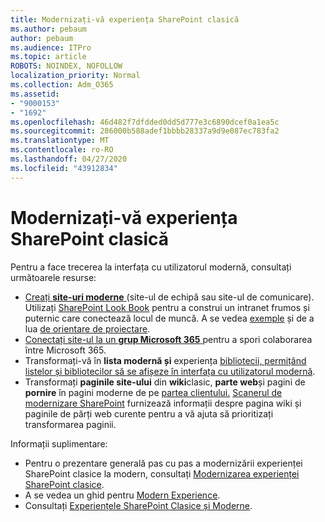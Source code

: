 ```yaml
---
title: Modernizați-vă experiența SharePoint clasică
ms.author: pebaum
author: pebaum
ms.audience: ITPro
ms.topic: article
ROBOTS: NOINDEX, NOFOLLOW
localization_priority: Normal
ms.collection: Adm_O365
ms.assetid:
- "9000153"
- "1692"
ms.openlocfilehash: 46d482f7dfdded0dd5d777e3c6890dcef0a1ea5c
ms.sourcegitcommit: 286000b588adef1bbbb28337a9d9e087ec783fa2
ms.translationtype: MT
ms.contentlocale: ro-RO
ms.lasthandoff: 04/27/2020
ms.locfileid: "43912834"
---
```

# <a name="modernize-your-classic-sharepoint-experience"></a>Modernizați-vă experiența SharePoint clasică

Pentru a face trecerea la interfața cu utilizatorul modernă, consultați următoarele resurse:

- [Creați **site-uri moderne** ](https://support.office.com/article/create-a-team-site-in-sharepoint-ef10c1e7-15f3-42a3-98aa-b5972711777d) (site-ul de echipă sau site-ul de comunicare). Utilizați [SharePoint Look Book](https://lookbook.microsoft.com/assets/SharePoint_lookbook_2019.pdf) pentru a construi un intranet frumos și puternic care conectează locul de muncă. A se vedea [exemple](https://lookbook.microsoft.com/) și de a lua [de orientare de proiectare](https://spdesign.azurewebsites.net/).
- [Conectați site-ul la un **grup Microsoft 365** ](https://docs.microsoft.com/sharepoint/dev/transform/modernize-connect-to-office365-group) pentru a spori colaborarea între Microsoft 365.
- Transformați-vă în **lista modernă și** experiența [bibliotecii, permițând listelor și bibliotecilor să se afișeze în interfața cu utilizatorul modernă](https://docs.microsoft.com/sharepoint/dev/transform/modernize-userinterface-lists-and-libraries).
- Transformați **paginile site-ului** din **wiki**clasic, **parte web**și pagini de **pornire** în pagini moderne de pe [partea clientului.](https://docs.microsoft.com/sharepoint/dev/transform/modernize-userinterface-site-pages) [Scanerul de modernizare SharePoint](https://docs.microsoft.com/sharepoint/dev/transform/modernize-scanner) furnizează informații despre pagina wiki și paginile de părți web curente pentru a vă ajuta să prioritizați transformarea paginii.

Informații suplimentare:

- Pentru o prezentare generală pas cu pas a modernizării experienței SharePoint clasice la modern, consultați [Modernizarea experienței SharePoint clasice](https://docs.microsoft.com/sharepoint/dev/transform/modernize-classic-sites).
- A se vedea un ghid pentru [Modern Experience](https://docs.microsoft.com/sharepoint/guide-to-sharepoint-modern-experience).
- Consultați [Experiențele SharePoint Clasice și Moderne](https://support.office.com/article/sharepoint-classic-and-modern-experiences-5725c103-505d-4a6e-9350-300d3ec7d73f).
